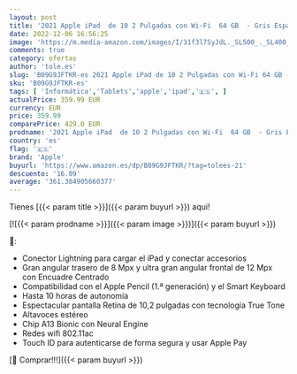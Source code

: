```yaml
---
layout: post
title: '2021 Apple iPad  de 10 2 Pulgadas con Wi-Fi  64 GB  - Gris Espacial  9.ª generación '
date: 2022-12-06 16:56:25
image: 'https://m.media-amazon.com/images/I/31f3l7SyJdL._SL500_._SL400_.jpg'
comments: true
category: ofertas
author: 'tole.es'
slug: 'B09G9JFTKR-es 2021 Apple iPad de 10 2 Pulgadas con Wi-Fi 64 GB - Gris...'
sku: 'B09G9JFTKR-es'
tags: [ 'Informática','Tablets','apple','ipad','🇪🇸', ]
actualPrice: 359.99 EUR
currency: EUR
price: 359.99
comparePrice: 429.0 EUR
prodname: '2021 Apple iPad  de 10 2 Pulgadas con Wi-Fi  64 GB  - Gris Espacial  9.ª generación '
country: 'es'
flag: '🇪🇸'
brand: 'Apple'
buyurl: 'https://www.amazon.es/dp/B09G9JFTKR/?tag=tolees-21'
descuento: '16.09'
average: '361.384905660377'
---
```


Tienes [{{< param title >}}]({{< param buyurl >}}) aqui!

[![{{< param prodname >}}]({{< param image >}})]({{< param buyurl >}})

🔎:

- Conector Lightning para cargar el iPad y conectar accesorios
- Gran angular trasero de 8 Mpx y ultra gran angular frontal de 12 Mpx con Encuadre Centrado
- Compatibilidad con el Apple Pencil (1.ª generación) y el Smart Keyboard
- Hasta 10 horas de autonomía
- Espectacular pantalla Retina de 10,2 pulgadas con tecnología True Tone
- Altavoces estéreo
- Chip A13 Bionic con Neural Engine
- Redes wifi 802.11ac
- Touch ID para autenticarse de forma segura y usar Apple Pay

[🛒 Comprar!!!]({{< param buyurl >}})
